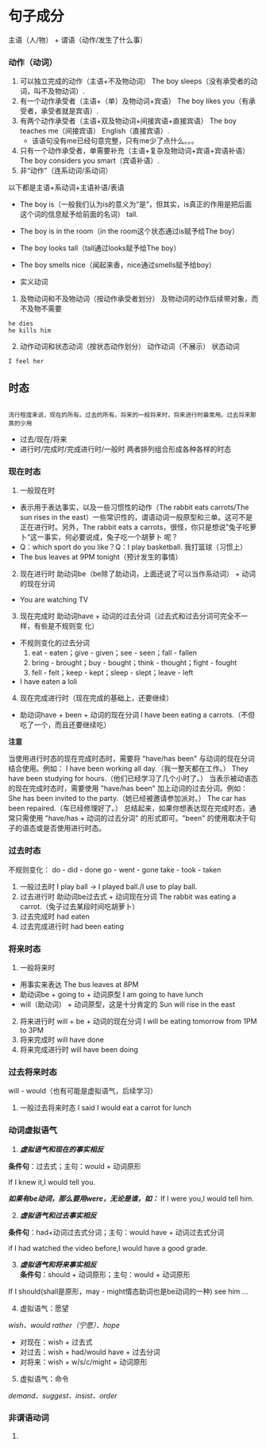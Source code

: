 # 句子成分
主语（人/物） + 谓语（动作/发生了什么事）
### 动作（动词）
1. 可以独立完成的动作（主语+不及物动词）
   The boy sleeps（没有承受者的动词，叫不及物动词）.
2. 有一个动作承受者（主语+（单）及物动词+宾语）
   The boy likes you（有承受者，承受者就是宾语）.
3. 有两个动作承受者（主语+双及物动词+间接宾语+直接宾语）
   The boy teaches me（间接宾语） English（直接宾语）.
   - 该语句没有me已经句意完整，只有me少了点什么。。。
4. 只有一个动作承受者，单需要补充（主语+复杂及物动词+宾语+宾语补语）
   The boy considers you smart（宾语补语）.
5. 非“动作”（连系动词/系动词）

以下都是主语+系动词+主语补语/表语
   - The boy is（一般我们认为is的意义为“是”，但其实，is真正的作用是把后面这个词的信息赋予给前面的名词） tall.
   - The boy is in the room（in the room这个状态通过is赋予给The boy）
   - The boy looks tall（tall通过looks赋予给The boy）
   - The boy smells nice（闻起来香，nice通过smells赋予给boy）
   
- 实义动词
1. 及物动词和不及物动词（按动作承受者划分）
及物动词的动作后续带对象，而不及物不需要
```
he dies
he kills him
```
2. 动作动词和状态动词（按状态动作划分）
动作动词（不展示）
状态动词
```
I feel her
```

## 时态
```

流行程度来说，现在的所有。过去的所有。将来的一般将来时，将来进行时最常用。过去将来那真的少用

```

- 过去/现在/将来
- 进行时/完成时/完成进行时/一般时
两者排列组合形成各种各样的时态
### 现在时态
1. 一般现在时
- 表示用于表达事实，以及一些习惯性的动作（The rabbit eats carrots/The sun rises in the east）一些常识性的，谓语动词一般原型和三单。这可不是正在进行时。另外，The rabbit eats a carrots，很怪，你只是想说”兔子吃萝卜“这一事实，何必要说成，兔子吃一个胡萝卜 呢？
- Q：which sport do you like？Q：I play basketball. 我打篮球（习惯上）
- The bus leaves at 9PM tonight（预计发生的事情）
2. 现在进行时
助动词be（be除了助动词，上面还说了可以当作系动词） + 动词的现在分词
- You are watching TV
3. 现在完成时
助动词have + 动词的过去分词（过去式和过去分词可完全不一样，有些是不规则变  化）
- 不规则变化的过去分词
  1. eat - eaten；give - given；see - seen；fall - fallen
  2. bring - brought；buy - bought；think - thought；fight - fought
  3. fell - felt；keep - kept；sleep - slept；leave - left
- I have eaten a loli
4. 现在完成进行时（现在完成的基础上，还要继续）
- 助动词have + been + 动词的现在分词
I have been eating a carrots.（不但吃了一个，而且还要继续吃）

**注意**

当使用进行时态的现在完成时态时，需要将 "have/has been" 与动词的现在分词结合使用。例如：
I have been working all day.（我一整天都在工作。）
They have been studying for hours.（他们已经学习了几个小时了。）
当表示被动语态的现在完成时态时，需要使用 "have/has been" 加上动词的过去分词。例如：
She has been invited to the party.（她已经被邀请参加派对。）
The car has been repaired.（车已经修理好了。）
总结起来，如果你想表达现在完成时态，通常只需使用 "have/has + 动词的过去分词" 的形式即可。"been" 的使用取决于句子的语态或是否使用进行时态。
### 过去时态
不规则变化：
do - did - done
go - went - gone
take - took - taken
1. 一般过去时
I play ball -> I played ball./I use to play ball.
2. 过去进行时
助动词be过去式 + 动词现在分词
The rabbit was eating a carrot.（兔子过去某段时间吃胡萝卜）
3. 过去完成时
had eaten
4. 过去完成进行时
had been eating
### 将来时态
1. 一般将来时
- 用事实来表达
The bus leaves at 8PM
- 助动词be + going to + 动词原型
I am going to have lunch
- will（助动词） + 动词原型，这是十分肯定的
Sun will rise in the east
2. 将来进行时
will + be + 动词的现在分词
I will be eating tomorrow from 1PM to 3PM
3. 将来完成时
will have done
4. 将来完成进行时
will have been doing
### 过去将来时态
will - would（也有可能是虚拟语气，后续学习）
1. 一般过去将来时态
I said I would eat a carrot for lunch

### 动词虚拟语气
1. ***虚拟语气和现在的事实相反***

**条件句**：过去式；主句：would + 动词原形

If I knew it,I would tell you.

***如果有be动词，那么要用were，无论是谁，如：***
If I were you,I would tell him.

2. ***虚拟语气和过去事实相反***

**条件句**：had+动词过去式分词；主句：would have + 动词过去式分词

if I had watched the video before,I would have a good grade.


3. ***虚拟语气和将来事实相反***   
**条件句**：should + 动词原形；主句：would + 动词原形

If I should(shall是原形，may - might情态助词也是be动词的一种) see him ...

4. 虚拟语气：愿望

*wish、would rather（宁愿）、hope*
- 对现在：wish + 过去式
- 对过去：wish + had/would have + 过去分词
- 对将来：wish + w/s/c/might + 动词原形

5. 虚拟语气：命令

*demand、suggest、insist、order*

### 非谓语动词
1.

